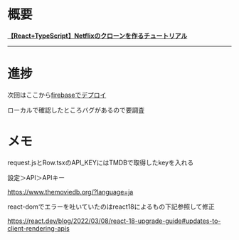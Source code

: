 # 概要

****[【React+TypeScript】Netflixのクローンを作るチュートリアル](https://zenn.dev/gunners6518/books/4c4672f32dd100)****

---

# 進捗

次回はここから[firebaseでデプロイ](https://zenn.dev/gunners6518/books/4c4672f32dd100/viewer/8f9bdb)

ローカルで確認したところバグがあるので要調査

# メモ

request.jsとRow.tsxのAPI_KEYにはTMDBで取得したkeyを入れる

設定＞API＞APIキー

https://www.themoviedb.org/?language=ja

react-domでエラーを吐いていたのはreact18によるもの下記参照して修正

https://react.dev/blog/2022/03/08/react-18-upgrade-guide#updates-to-client-rendering-apis

